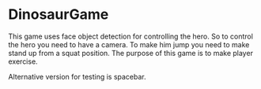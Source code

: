 # DinosaurGame

This game uses face object detection for controlling the hero. So to control the hero you need to have a camera. To make him jump you need to make stand up from a squat position. The purpose of this game is to make player exercise.

Alternative version for testing is spacebar.

